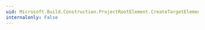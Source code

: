 ```yaml
---
uid: Microsoft.Build.Construction.ProjectRootElement.CreateTargetElement(System.String)
internalonly: False
---
```

